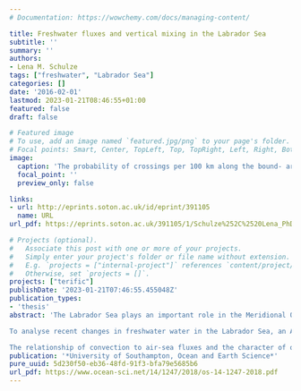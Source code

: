 ```yaml
---
# Documentation: https://wowchemy.com/docs/managing-content/

title: Freshwater fluxes and vertical mixing in the Labrador Sea
subtitle: ''
summary: ''
authors:
- Lena M. Schulze 
tags: ["freshwater", "Labrador Sea"]
categories: []
date: '2016-02-01'
lastmod: 2023-01-21T08:46:55+01:00
featured: false
draft: false

# Featured image
# To use, add an image named `featured.jpg/png` to your page's folder.
# Focal points: Smart, Center, TopLeft, Top, TopRight, Left, Right, BottomLeft, Bottom, BottomRight.
image:
  caption: 'The probability of crossings per 100 km along the bound- ary is indicated by the size of the circles, with larger circles indi- cating a larger probability. The color shows the mean salinity of the crossings at each section.'
  focal_point: ''
  preview_only: false

links:
- url: http://eprints.soton.ac.uk/id/eprint/391105
  name: URL
url_pdf: https://eprints.soton.ac.uk/391105/1/Schulze%252C%2520Lena_PhD_Thesis_Mar_16.pdf

# Projects (optional).
#   Associate this post with one or more of your projects.
#   Simply enter your project's folder or file name without extension.
#   E.g. `projects = ["internal-project"]` references `content/project/deep-learning/index.md`.
#   Otherwise, set `projects = []`.
projects: ["terific"]
publishDate: '2023-01-21T07:46:55.455048Z'
publication_types:
- 'thesis'
abstract: 'The Labrador Sea plays an important role in the Meridional Overturning Circulation (MOC), due to the seasonal occurrence of deep convection in this region. Heat loss during mixing is balanced by heat import from the boundaries, while the seasonal freshening plays an important role in the restratification of the water column. Recent increases in freshwater input to high latitudes through accelerated rates of pack ice and glacial melt, has the potential to a↵ect the convection in the Labrador Sea and therefore the global ocean circulation. It is more important than ever to understand the influence these changes have on the dynamics in the Labrador Sea. Understanding pathways of freshwater fluxes into the region of deep convection and the impact of storms on the mixing in the Labrador Sea will help to predict potential changes in the MOC.

To analyse recent changes in freshwater water in the Labrador Sea, an ARGO-based heat and freshwater budget of the Labrador Sea is calculated for 2002 – 2011. Over this time period a freshening of the surface waters (0 – 100 m) is observed. Between the first and second 5-year period, observations indicate a gain of 40 cm of freshwater to the surface. The surface freshening is comparable to past freshening periods associated with a reduction of deep convection (e.g. the Great Salinity Anomaly). However, the observed surface freshening is o↵set by subsurface warm- ing and enhanced salinities (100 – 2000 m), distinguishing it from the past freshening periods. To investigate pathways of freshwater fluxes a particle tracking tool is used in a NEMO 1/12o ocean model. Seasonally, two peaks of freshening are observed (in spring and fall), consistent with observations. The freshening is due to the freshwater content of the coastal water along the coast of Greenland and the rate of advection of West Greenland Water. The large year-to-year variability in advection can mainly be attributed to changes in Ekman transport.

The relationship of convection to air-sea fluxes and the character of observed mixed layers in the Labrador Sea are explored by using wintertime hydrographic data from February – March 1997. The greatest number of storms occurred in December 1996 but the strongest winds and highest heat fluxes were observed in February 1997. Analysing storm tracks showed that storms in February 1997 followed more organized tracks extending from the Gulf Stream region to the Irminger Sea where they slowed and deepened. Investigation of the small scale variability within the mixed layers reveals that temperature and salinity intrusions are more common at the base of the mixes layers. During storms there were more non-density compensating intrusions present compared to the periods between storms, and the small scale variability was enhanced near the top of the mixed layers. This study underlines the importance of understanding the mechanisms through which water can reach the basin and potential implications of changes in the storm frequency and tracks under a changing climate.'
publication: '*University of Southampton, Ocean and Earth Science*'
pure_uuid: 5d230f50-eb36-48fd-91f3-bfa79e5685b6
url_pdf: https://www.ocean-sci.net/14/1247/2018/os-14-1247-2018.pdf
---
```


